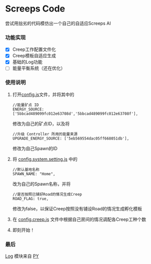 # Screeps Code

尝试用拙劣的代码模仿出一个自己的自适应Screeps AI

### 功能实现

- [x] Creep工作配置文件化
- [x] Creep模板自适应生成
- [x] 基础的Log功能
- [ ] 能量平衡系统（还在优化）

### 使用说明

1. 打开[config.js](./config.js)文件，并将其中的

   ```
   //能量矿点 ID
   ENERGY_SOURCE: ['5bbcad489099fc012e63708d','5bbcad489099fc012e63708f'],
   ```

   修改为自己的矿点ID，以及将

   ```
   //升级 Controller 所用的能量来源
   UPGRADE_ENERGY_SOURCE: ['5eb569554dac05ff668051db'],
   ```

   修改为自己Spawn的ID

2. 将 [config.system.setting.js](./config.system.setting.js) 中的

   ```
   //默认基地名称
   SPAWN_NAME: "Home",
   ```

   改为自己的Spawn名称，并将

   ```
   //是否按照已铺好Road的情况生成Creep
   ROAD_FLAG: true,
   ```

   修改为false，以保证Creep按照没有铺设Road的情况生成孵化模板

3. 在 [config.creep.js](./config.creep.js) 文件中根据自己房间的情况调配各Creep工种个数

4. 即刻开始！

### 最后

[Log](https://github.com/zhpjy/screeps) 模块来自 [PY](https://github.com/zhpjy)